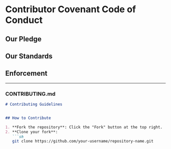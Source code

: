 # Contributor Covenant Code of Conduct

## Our Pledge

## Our Standards

## Enforcement

---

### **CONTRIBUTING.md**
```markdown
# Contributing Guidelines


## How to Contribute

1. **Fork the repository**: Click the "Fork" button at the top right.
2. **Clone your fork**:  
   ```sh
   git clone https://github.com/your-username/repository-name.git
